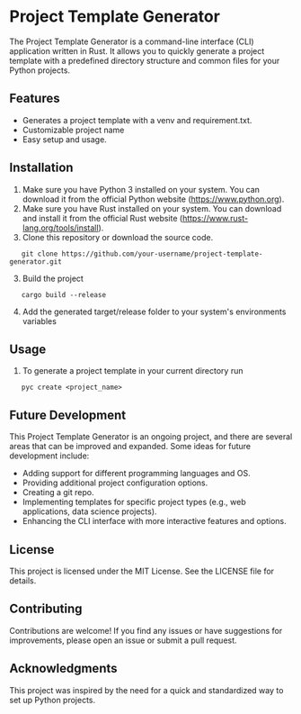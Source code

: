 # Project Template Generator

The Project Template Generator is a command-line interface (CLI) application written in Rust. 
It allows you to quickly generate a project template with a predefined directory structure and common files for your Python projects.

## Features
- Generates a project template with a venv and requirement.txt.
- Customizable project name
- Easy setup and usage.

## Installation
1. Make sure you have Python 3 installed on your system. You can download it from the official Python website (https://www.python.org).
2. Make sure you have Rust installed on your system. You can download and install it from the official Rust website (https://www.rust-lang.org/tools/install).
3. Clone this repository or download the source code.
```shell
   git clone https://github.com/your-username/project-template-generator.git
```
3. Build the project
```shell
   cargo build --release
```
4. Add the generated target/release folder to your system's environments variables

## Usage
1. To generate a project template in your current directory run
```shell
   pyc create <project_name>
```

## Future Development 
This Project Template Generator is an ongoing project, and there are several areas that can be improved and expanded. Some ideas for future development include:

- Adding support for different programming languages and OS.
- Providing additional project configuration options.
- Creating a git repo. 
- Implementing templates for specific project types (e.g., web applications, data science projects).
- Enhancing the CLI interface with more interactive features and options.

## License
This project is licensed under the MIT License. See the LICENSE file for details.

## Contributing
Contributions are welcome! If you find any issues or have suggestions for improvements, please open an issue or submit a pull request.

## Acknowledgments
This project was inspired by the need for a quick and standardized way to set up Python projects.
